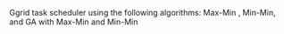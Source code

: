 Ggrid task scheduler using the following algorithms: Max-Min   , Min-Min, and GA with Max-Min and Min-Min
